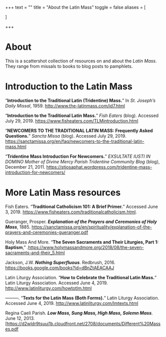 +++
text = ""
title = "About the Latin Mass"
toggle = false
aliases = [

]

+++

# About

This is a scattershot collection of resources on and about the _Latin Mass_. They range from missals to books to blog posts to pamphlets. 

# Introduction to the Latin Mass

“**Introduction to the Traditional Latin (Tridentine) Mass.**” In _St. Joseph’s Daily Missal_, 1959. http://www.the-latinmass.com/id7.html

“**Introduction to the Traditional Latin Mass.**” _Fish Eaters_ (blog). Accessed July 29, 2019. https://www.fisheaters.com/TLMintroduction.html

“**NEWCOMERS TO THE TRADITIONAL LATIN MASS: Frequently Asked Questions.**” _Sancta Missa_ (blog). Accessed July 29, 2019. https://sanctamissa.org/en/faq/newcomers-to-the-traditional-latin-mass.html

“**Tridentine Mass Introduction For Newcomers.**” _EXSULTATE IUSTI IN DOMINO Mother of Divine Mercy Parish Tridentine Community Blog_ (blog), December 21, 2011. https://stjosaphat.wordpress.com/tridentine-mass-introduction-for-newcomers/

# More Latin Mass resources

Fish Eaters. “**Traditional Catholicism 101: A Brief Primer.**” Accessed June 3, 2019. https://www.fisheaters.com/traditionalcatholicism.html.

Gueranger, Prosper. **_Explanation of the Prayers and Ceremonies of Holy Mass_**, 1885. https://sanctamissa.org/en/spirituality/explanation-of-the-prayers-and-ceremonies-gueranger.pdf

Holy Mass And More. “**The Seven Sacraments and Their Liturgies, Part 1: Baptism**,” .https://www.holymassandmore.org/2018/08/the-seven-sacraments-and-their_5.html

Jackson, J.W. **_Nothing Superfluous_**. Redbrush, 2016. https://books.google.com/books?id=dBnZtAEACAAJ

Latin Liturgy Association. “**How to Celebrate the Traditional Latin Mass.**” Latin Liturgy Association. Accessed June 4, 2019. http://www.latinliturgy.com/howtotlm.html

———. “**Texts for the Latin Mass (Both Forms).**” Latin Liturgy Association. Accessed June 4, 2019. http://www.latinliturgy.com/lmtexts.html

Regina Caeli Parish. **_Low Mass, Sung Mass, High Mass, Solemn Mass_**_._ June 12, 2013.[https://d2wldr9tsuuj1b.cloudfront.net/2708/documents/Different%20Masses.pdf

